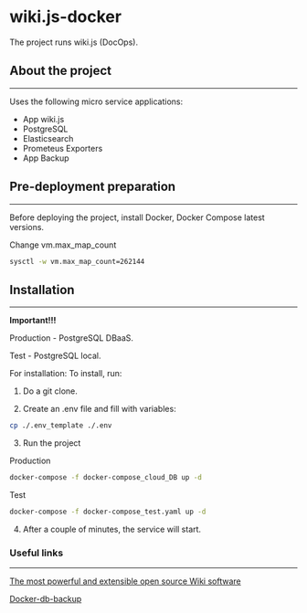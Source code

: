 # wiki.js-docker
The project runs wiki.js (DocOps).


## About the project
---

Uses the following micro service applications:

-   App wiki.js
-   PostgreSQL
-   Elasticsearch
-   Prometeus Exporters
-   App Backup


## Pre-deployment preparation

---

Before deploying the project, install Docker, Docker Compose latest versions.

Change vm.max_map_count

```bash
sysctl -w vm.max_map_count=262144
```


## Installation

---

**Important!!!**

Production - PostgreSQL DBaaS.

Test - PostgreSQL local.


For installation:
To install, run:

1. Do a git clone.

2. Create an .env file and fill with variables:

```bash
cp ./.env_template ./.env

```

3. Run the project 

Production

```bash
docker-compose -f docker-compose_cloud_DB up -d

```

Test

```bash
docker-compose -f docker-compose_test.yaml up -d

```

4. After a couple of minutes, the service will start.


### Useful links

---

[The most powerful and extensible open source Wiki software](https://js.wiki/)

[Docker-db-backup](https://github.com/tiredofit/docker-db-backup)


